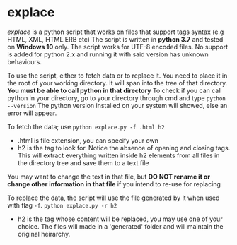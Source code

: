 # explace
*explace* is a python script that works on files that support tags syntax (e.g HTML, XML, HTML.ERB etc)
The script is written in **python 3.7** and tested on **Windows 10** only. The script works for UTF-8 encoded files.
No support is added for python 2.x and running it with said version has unknown behaviours.

To use the script, either to fetch data or to replace it. You need to place it in the root of your working directory.
It will span into the tree of that directory. **You must be able to call python in that directory**
To check if you can call python in your directory, go to your directory through cmd and type
`python --version`
The python version installed on your system will showed, else an error will appear.

To fetch the data; use
`python explace.py -f .html h2`
- .html is file extension, you can specify your own
- h2 is the tag to look for. Notice the absence of opening and closing tags.
This will extract everything written inside h2 elements from all files in the directory tree and save them to a text file

You may want to change the text in that file, but **DO NOT rename it or change other information in that file** if you intend to re-use for replacing

To replace the data, the script will use the file generated by it when used with flag `-f`.
`python explace.py -r h2`
- h2 is the tag whose content will be replaced, you may use one of your choice.
The files will made in a 'generated' folder and will maintain the original heirarchy.
